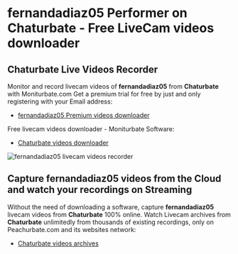 # fernandadiaz05 Performer on Chaturbate - Free LiveCam videos downloader

## Chaturbate Live Videos Recorder

Monitor and record livecam videos of **fernandadiaz05** from **Chaturbate** with Moniturbate.com
Get a premium trial for free by just and only registering with your Email address:
* [fernandadiaz05 Premium videos downloader](https://moniturbate.com/request-demo-licence-key.html)

Free livecam videos downloader - Moniturbate Software:
* [Chaturbate videos downloader](https://moniturbate.com/moniturbate-download-software.html)

![fernandadiaz05 livecam videos recorder](https://peachurnet.com/templates/moniturbate-software.png)


## Capture fernandadiaz05 videos from the Cloud and watch your recordings on Streaming

Without the need of downloading a software, capture **fernandadiaz05** livecam videos from **Chaturbate** 100% online.
Watch Livecam archives from **Chaturbate** unlimitedly from thousands of existing recordings, only on Peachurbate.com and its websites network:
* [Chaturbate videos archives](https://peachurnet.com/)